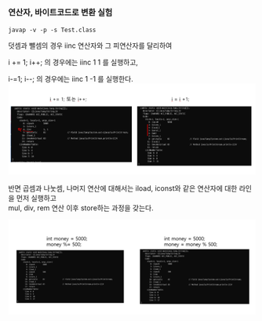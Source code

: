 
### 연산자, 바이트코드로 변환 실험

```shell
javap -v -p -s Test.class
```

덧셈과 뺄셈의 경우 iinc 연산자와 그 피연산자를 달리하여 

i += 1; i++; 의 경우에는 iinc 1 1 를 실행하고,

i-=1; i--; 의 경우에는 iinc 1 -1 를 실행한다.
![img.png](img.png)

반면 곱셈과 나눗셈, 나머지 연산에 대해서는
iload, iconst와 같은 연산자에 대한 라인을 먼저 실행하고  
mul, div, rem 연산 이후
store하는 과정을 갖는다.

![img_1.png](img_1.png)